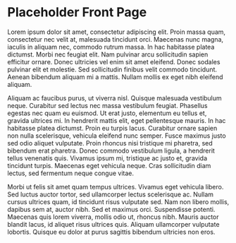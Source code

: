# Placeholder Front Page

Lorem ipsum dolor sit amet, consectetur adipiscing elit. Proin massa quam, consectetur nec velit at, malesuada tincidunt orci. Maecenas nunc magna, iaculis in aliquam nec, commodo rutrum massa. In hac habitasse platea dictumst. Morbi nec feugiat elit. Nam pulvinar arcu sollicitudin sapien efficitur ornare. Donec ultricies vel enim sit amet eleifend. Donec sodales pulvinar elit et molestie. Sed sollicitudin finibus velit commodo tincidunt. Aenean bibendum aliquam mi a mattis. Nullam mollis ex eget nibh eleifend aliquam.

Aliquam ac faucibus purus, ut viverra nisl. Quisque malesuada vestibulum neque. Curabitur sed lectus nec massa vestibulum feugiat. Phasellus egestas nec quam eu euismod. Ut erat justo, elementum eu tellus et, gravida ultrices mi. In hendrerit mattis elit, eget pellentesque mauris. In hac habitasse platea dictumst. Proin eu turpis lacus. Curabitur ornare sapien non nulla scelerisque, vehicula eleifend nunc semper. Fusce maximus justo sed odio aliquet vulputate. Proin rhoncus nisi tristique mi pharetra, sed bibendum erat pharetra. Donec commodo vestibulum ligula, a hendrerit tellus venenatis quis. Vivamus ipsum mi, tristique ac justo et, gravida tincidunt turpis. Maecenas eget vehicula neque. Cras sollicitudin diam lectus, sed fermentum neque congue vitae.

Morbi ut felis sit amet quam tempus ultrices. Vivamus eget vehicula libero. Sed luctus auctor tortor, sed ullamcorper lectus scelerisque ac. Nullam cursus ultrices quam, id tincidunt risus vulputate sed. Nam non libero mollis, dapibus sem at, auctor nibh. Sed et maximus orci. Suspendisse potenti. Maecenas quis lorem viverra, mollis odio ut, rhoncus nibh. Mauris auctor blandit lacus, id aliquet risus ultrices quis. Aliquam ullamcorper vulputate lobortis. Quisque eu dolor at purus sagittis bibendum ultricies non eros.